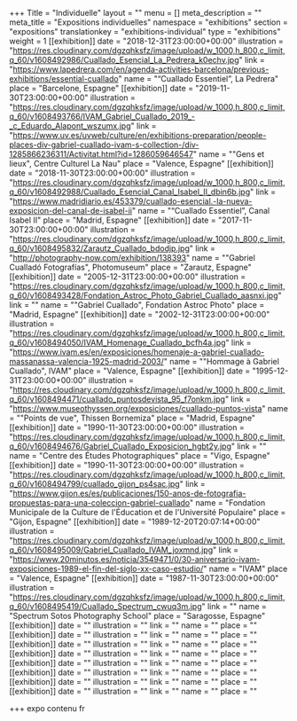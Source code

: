 +++
Title = "Individuelle"
layout = ""
menu = []
meta_description = ""
meta_title = "Expositions individuelles"
namespace = "exhibitions"
section = "expositions"
translationkey = "exhibitions-individual"
type = "exhibitions"
weight = 1
[[exhibition]]
date = "2018-12-31T23:00:00+00:00"
illustration = "https://res.cloudinary.com/dgzqhksfz/image/upload/w_1000,h_800,c_limit,q_60/v1608492986/Cuallado_Esencial_La_Pedrera_k0echv.jpg"
link = "https://www.lapedrera.com/en/agenda-activities-barcelona/previous-exhibitions/essential-cuallado"
name = "“Cuallado Essentiel”, La Pedrera"
place = "Barcelone, Espagne"
[[exhibition]]
date = "2019-11-30T23:00:00+00:00"
illustration = "https://res.cloudinary.com/dgzqhksfz/image/upload/w_1000,h_800,c_limit,q_60/v1608493766/IVAM_Gabriel_Cuallado_2019_-_c_Eduardo_Alapont_wszumx.jpg"
link = "https://www.uv.es/uvweb/culture/en/exhibitions-preparation/people-places-div-gabriel-cuallado-ivam-s-collection-/div-1285866236311/Activitat.html?id=1286059646547"
name = "\"Gens et lieux\", Centre Culturel La Nau"
place = "Valence, Espagne"
[[exhibition]]
date = "2018-11-30T23:00:00+00:00"
illustration = "https://res.cloudinary.com/dgzqhksfz/image/upload/w_1000,h_800,c_limit,q_60/v1608492988/Cuallado_Esencial_Canal_Isabel_II_dbin6b.jpg"
link = "https://www.madridiario.es/453379/cuallado-esencial.-la-nueva-exposicion-del-canal-de-isabel-ii"
name = "“Cuallado Essentiel”, Canal Isabel II"
place = "Madrid, Espagne"
[[exhibition]]
date = "2017-11-30T23:00:00+00:00"
illustration = "https://res.cloudinary.com/dgzqhksfz/image/upload/w_1000,h_800,c_limit,q_60/v1608495832/Zarautz_Cuallado_bdodjp.jpg"
link = "http://photography-now.com/exhibition/138393"
name = "\"Gabriel Cualladó Fotografías\", Photomuseum"
place = "Zarautz, Espagne"
[[exhibition]]
date = "2005-12-31T23:00:00+00:00"
illustration = "https://res.cloudinary.com/dgzqhksfz/image/upload/w_1000,h_800,c_limit,q_60/v1608493428/Fondation_Astroc_Photo_Gabriel_Cuallado_aasnxi.jpg"
link = ""
name = "\"Gabriel Cuallado\", Fondation Astroc Photo"
place = "Madrid, Espagne"
[[exhibition]]
date = "2002-12-31T23:00:00+00:00"
illustration = "https://res.cloudinary.com/dgzqhksfz/image/upload/w_1000,h_800,c_limit,q_60/v1608494050/IVAM_Homenage_Cuallado_bcfh4a.jpg"
link = "https://www.ivam.es/en/exposiciones/homenaje-a-gabriel-cuallado-massanassa-valencia-1925-madrid-2003/"
name = "\"Hommage à Gabriel Cuallado\", IVAM"
place = "Valence, Espagne"
[[exhibition]]
date = "1995-12-31T23:00:00+00:00"
illustration = "https://res.cloudinary.com/dgzqhksfz/image/upload/w_1000,h_800,c_limit,q_60/v1608494471/cuallado_puntosdevista_95_f7onkm.jpg"
link = "https://www.museothyssen.org/exposiciones/cuallado-puntos-vista"
name = "\"Points de vue\", Thissen Bornemiza"
place = "Madrid, Espagne"
[[exhibition]]
date = "1990-11-30T23:00:00+00:00"
illustration = "https://res.cloudinary.com/dgzqhksfz/image/upload/w_1000,h_800,c_limit,q_60/v1608494676/Gabriel_Cuallado_Exposicion_hgbt2y.jpg"
link = ""
name = "Centre des Études Photographiques"
place = "Vigo, Espagne"
[[exhibition]]
date = "1990-11-30T23:00:00+00:00"
illustration = "https://res.cloudinary.com/dgzqhksfz/image/upload/w_1000,h_800,c_limit,q_60/v1608494799/cuallado_gijon_ps4sac.jpg"
link = "https://www.gijon.es/es/publicaciones/150-anos-de-fotografia-propuestas-para-una-coleccion-gabriel-cuallado"
name = "Fondation Municipale de la Culture de l'Éducation et de l'Université Populaire"
place = "Gijon,  Espagne"
[[exhibition]]
date = "1989-12-20T20:07:14+00:00"
illustration = "https://res.cloudinary.com/dgzqhksfz/image/upload/w_1000,h_800,c_limit,q_60/v1608495009/Gabriel_Cuallado_IVAM_joxmnd.jpg"
link = "https://www.20minutos.es/noticia/3549471/0/30-aniversario-ivam-exposiciones-1989-el-fin-del-siglo-xx-caso-estudio/"
name = "IVAM"
place = "Valence, Espagne"
[[exhibition]]
date = "1987-11-30T23:00:00+00:00"
illustration = "https://res.cloudinary.com/dgzqhksfz/image/upload/w_1000,h_800,c_limit,q_60/v1608495419/Cuallado_Spectrum_cwuq3m.jpg"
link = ""
name = "Spectrum Sotos Photography School"
place = "Saragosse, Espagne"
[[exhibition]]
date = ""
illustration = ""
link = ""
name = ""
place = ""
[[exhibition]]
date = ""
illustration = ""
link = ""
name = ""
place = ""
[[exhibition]]
date = ""
illustration = ""
link = ""
name = ""
place = ""
[[exhibition]]
date = ""
illustration = ""
link = ""
name = ""
place = ""
[[exhibition]]
date = ""
illustration = ""
link = ""
name = ""
place = ""
[[exhibition]]
date = ""
illustration = ""
link = ""
name = ""
place = ""
[[exhibition]]
date = ""
illustration = ""
link = ""
name = ""
place = ""
[[exhibition]]
date = ""
illustration = ""
link = ""
name = ""
place = ""

+++
expo contenu fr